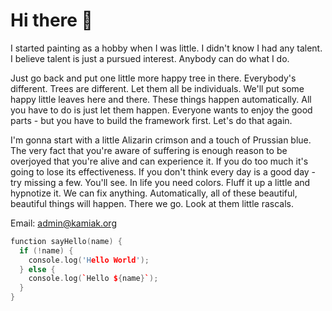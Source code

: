 # Hi there 👋

I started painting as a hobby when I was little. I didn't know I had any talent. I believe talent is just a pursued interest. Anybody can do what I do.

Just go back and put one little more happy tree in there. Everybody's different. Trees are different. Let them all be individuals. We'll put some happy little leaves here and there. These things happen automatically. All you have to do is just let them happen. Everyone wants to enjoy the good parts - but you have to build the framework first. Let's do that again.

I'm gonna start with a little Alizarin crimson and a touch of Prussian blue. The very fact that you're aware of suffering is enough reason to be overjoyed that you're alive and can experience it. If you do too much it's going to lose its effectiveness. If you don't think every day is a good day - try missing a few. You'll see. In life you need colors. Fluff it up a little and hypnotize it. We can fix anything. Automatically, all of these beautiful, beautiful things will happen. There we go. Look at them little rascals.

Email: [admin@kamiak.org](https://mail.google.com/mail/?view=cm&fs=1&to=admin@kamiak.org)

```cpp
function sayHello(name) {
  if (!name) {
    console.log('Hello World');
  } else {
    console.log(`Hello ${name}`);
  }
}

```
